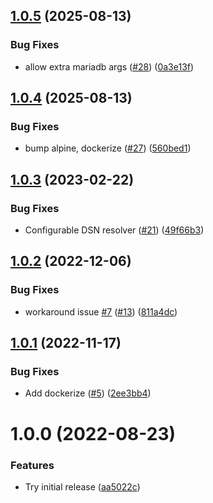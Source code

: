 ## [1.0.5](https://github.com/dns3l/sra/compare/v1.0.4...v1.0.5) (2025-08-13)


### Bug Fixes

* allow extra mariadb args ([#28](https://github.com/dns3l/sra/issues/28)) ([0a3e13f](https://github.com/dns3l/sra/commit/0a3e13f8ccb81e6887313ebeb677f108414e89c6))

## [1.0.4](https://github.com/dns3l/sra/compare/v1.0.3...v1.0.4) (2025-08-13)


### Bug Fixes

* bump alpine, dockerize ([#27](https://github.com/dns3l/sra/issues/27)) ([560bed1](https://github.com/dns3l/sra/commit/560bed1b56925ed5ec8193550cf18014993cf047))

## [1.0.3](https://github.com/dns3l/sra/compare/v1.0.2...v1.0.3) (2023-02-22)


### Bug Fixes

* Configurable DSN resolver ([#21](https://github.com/dns3l/sra/issues/21)) ([49f66b3](https://github.com/dns3l/sra/commit/49f66b3fc0019dbc3d5bb25f65f2783d09417b44))

## [1.0.2](https://github.com/dns3l/sra/compare/v1.0.1...v1.0.2) (2022-12-06)


### Bug Fixes

* workaround issue [#7](https://github.com/dns3l/sra/issues/7) ([#13](https://github.com/dns3l/sra/issues/13)) ([811a4dc](https://github.com/dns3l/sra/commit/811a4dc9092b22accddf739b51a9314329e9e222))

## [1.0.1](https://github.com/dns3l/sra/compare/v1.0.0...v1.0.1) (2022-11-17)


### Bug Fixes

* Add dockerize ([#5](https://github.com/dns3l/sra/issues/5)) ([2ee3bb4](https://github.com/dns3l/sra/commit/2ee3bb45b97cdc23fad835ba65b01efbf52a230f))

# 1.0.0 (2022-08-23)


### Features

* Try initial release ([aa5022c](https://github.com/dns3l/sra/commit/aa5022cd7100b936737629bc516a03a659ef47fe))
